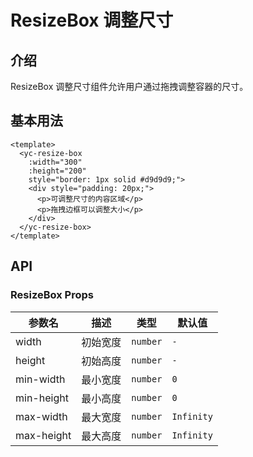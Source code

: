 # ResizeBox 调整尺寸

## 介绍

ResizeBox 调整尺寸组件允许用户通过拖拽调整容器的尺寸。

## 基本用法

```vue
<template>
  <yc-resize-box
    :width="300"
    :height="200"
    style="border: 1px solid #d9d9d9;">
    <div style="padding: 20px;">
      <p>可调整尺寸的内容区域</p>
      <p>拖拽边框可以调整大小</p>
    </div>
  </yc-resize-box>
</template>
```

## API

### ResizeBox Props

| 参数名     | 描述     | 类型     | 默认值     |
| ---------- | -------- | -------- | ---------- |
| width      | 初始宽度 | `number` | `-`        |
| height     | 初始高度 | `number` | `-`        |
| min-width  | 最小宽度 | `number` | `0`        |
| min-height | 最小高度 | `number` | `0`        |
| max-width  | 最大宽度 | `number` | `Infinity` |
| max-height | 最大高度 | `number` | `Infinity` |
